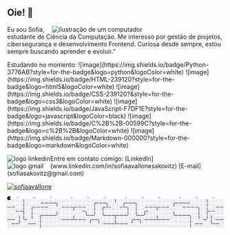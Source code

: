## Oie! 🤝

<img src="[https://sora.chatgpt.com/g/gen_01jwrnsacnefjvvg16dt5cqrxh]" alt="ilustração de um computador" min-width="400px" max-width="400px" width="400px" align="right">

<p align="left">
  Eu sou Sofia, estudante de Ciência da Computação. Me interesso por gestão de projetos, cibersegurança e desenvolvimento Frontend. Curiosa desde sempre, estou sempre buscando aprender e evoluir.”
</p>

<p align="left">
  Estudando no momento: ![image](https://img.shields.io/badge/Python-3776AB?style=for-the-badge&logo=python&logoColor=white) ![image](https://img.shields.io/badge/HTML-239120?style=for-the-badge&logo=html5&logoColor=white) ![image](https://img.shields.io/badge/CSS-239120?&style=for-the-badge&logo=css3&logoColor=white) ![image](https://img.shields.io/badge/JavaScript-F7DF1E?style=for-the-badge&logo=javascript&logoColor=black) ![image](https://img.shields.io/badge/C%2B%2B-00599C?style=for-the-badge&logo=c%2B%2B&logoColor=white) ![image](https://img.shields.io/badge/Markdown-000000?style=for-the-badge&logo=markdown&logoColor=white)
</p>

<p>
  Entre em contato comigo: 
  <img src="[https://www.google.com/url?sa=i&url=https%3A%2F%2Fwww.vecteezy.com%2Ffree-png%2Ftransparent-linkedin-logo&psig=AOvVaw2ubCPwE4_kRbt5mQkolHMv&ust=1748967536442000&source=images&cd=vfe&opi=89978449&ved=0CBQQjRxqFwoTCODbs_eR040DFQAAAAAdAAAAABAE]" alt="logo linkedin" min-width="100px" max-width="100px" width="100px" align="left"> [LinkedIn](www.linkedin.com/in/sofiaavallonesakovitz)
  <img src="[https://www.google.com/url?sa=i&url=https%3A%2F%2Fpt.vecteezy.com%2Fpng-gratis%2Fgmail-logo&psig=AOvVaw1LVCmTgDNRa8WZDQtLxylI&ust=1748967793254000&source=images&cd=vfe&opi=89978449&ved=0CBQQjRxqFwoTCODJv_KS040DFQAAAAAdAAAAABAV]" alt="logo gmail" min-width="100px" max-width="100px" width="100px" align="left"> [E-mail](sofiasakovitz@gmail.com)
</p>

[![sofiaavallone](https://github-readme-stats.vercel.app/api/top-langs/?username=iuricode&layout=compact)](https://github.com/anuraghazra/github-readme-stats)

<picture>
  <source media="(prefers-color-scheme: dark)" srcset="https://raw.githubusercontent.com/sofiaavallone/sofiaavallone/output/pacman-contribution-graph-dark.svg">
  <source media="(prefers-color-scheme: light)" srcset="https://raw.githubusercontent.com/sofiaavallone/sofiaavallone/output/pacman-contribution-graph.svg">
  <img alt="pacman contribution graph" src="https://raw.githubusercontent.com/sofiaavallone/sofiaavallone/output/pacman-contribution-graph.svg">
</picture>
